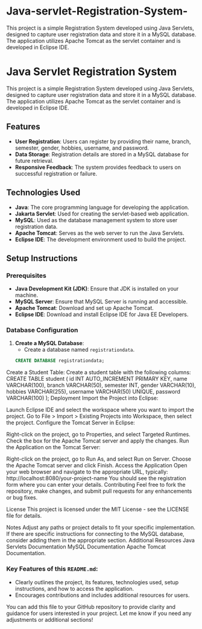 # Java-servlet-Registration-System-
This project is a simple Registration System developed using Java Servlets, designed to capture user registration data and store it in a MySQL database. The application utilizes Apache Tomcat as the servlet container and is developed in Eclipse IDE.

# Java Servlet Registration System

This project is a simple Registration System developed using Java Servlets, designed to capture user registration data and store it in a MySQL database. The application utilizes Apache Tomcat as the servlet container and is developed in Eclipse IDE.

## Features

- **User Registration**: Users can register by providing their name, branch, semester, gender, hobbies, username, and password.
- **Data Storage**: Registration details are stored in a MySQL database for future retrieval.
- **Responsive Feedback**: The system provides feedback to users on successful registration or failure.

## Technologies Used

- **Java**: The core programming language for developing the application.
- **Jakarta Servlet**: Used for creating the servlet-based web application.
- **MySQL**: Used as the database management system to store user registration data.
- **Apache Tomcat**: Serves as the web server to run the Java Servlets.
- **Eclipse IDE**: The development environment used to build the project.

## Setup Instructions

### Prerequisites

- **Java Development Kit (JDK)**: Ensure that JDK is installed on your machine.
- **MySQL Server**: Ensure that MySQL Server is running and accessible.
- **Apache Tomcat**: Download and set up Apache Tomcat.
- **Eclipse IDE**: Download and install Eclipse IDE for Java EE Developers.

### Database Configuration

1. **Create a MySQL Database**:
   - Create a database named `registrationdata`.
   ```sql
   CREATE DATABASE registrationdata;
Create a Student Table:
Create a student table with the following columns:
CREATE TABLE student (
    id INT AUTO_INCREMENT PRIMARY KEY,
    name VARCHAR(100),
    branch VARCHAR(50),
    semester INT,
    gender VARCHAR(10),
    hobbies VARCHAR(255),
    username VARCHAR(50) UNIQUE,
    password VARCHAR(100)
);
Deployment
Import the Project into Eclipse:

Launch Eclipse IDE and select the workspace where you want to import the project.
Go to File > Import > Existing Projects into Workspace, then select the project.
Configure the Tomcat Server in Eclipse:

Right-click on the project, go to Properties, and select Targeted Runtimes.
Check the box for the Apache Tomcat server and apply the changes.
Run the Application on the Tomcat Server:

Right-click on the project, go to Run As, and select Run on Server.
Choose the Apache Tomcat server and click Finish.
Access the Application
Open your web browser and navigate to the appropriate URL, typically:
http://localhost:8080/your-project-name
You should see the registration form where you can enter your details.
Contributing
Feel free to fork the repository, make changes, and submit pull requests for any enhancements or bug fixes.

License
This project is licensed under the MIT License - see the LICENSE file for details.

Notes
Adjust any paths or project details to fit your specific implementation.
If there are specific instructions for connecting to the MySQL database, consider adding them in the appropriate section.
Additional Resources
Java Servlets Documentation
MySQL Documentation
Apache Tomcat Documentation.

### Key Features of this `README.md`:
- Clearly outlines the project, its features, technologies used, setup instructions, and how to access the application.
- Encourages contributions and includes additional resources for users.

You can add this file to your GitHub repository to provide clarity and guidance for users interested in your project. Let me know if you need any adjustments or additional sections!
